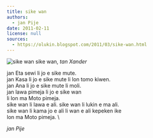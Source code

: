 ```yaml
---
title: sike wan
authors:
  - jan Pije
date: 2011-02-11
license: null
sources:
  - https://olukin.blogspot.com/2011/03/sike-wan.html
---
```


<!-- "File:Unico Anello.png" by Xander. Public Domain. -->
![sike wan](https://upload.wikimedia.org/wikipedia/commons/b/b7/Unico_Anello.png)
sike wan, *tan Xander*

jan Eta sewi li jo e sike mute.  \
jan Kasa li jo e sike mute li lon tomo kiwen.  \
jan Ana li jo e sike mute li moli.  \
jan lawa pimeja li jo e sike wan  \
li lon ma Moto pimeja.  \
sike wan li lawa e ali. sike wan li lukin e ma ali.  \
sike wan li kama jo e ali li wan e ali kepeken ike  \
lon ma Moto pimeja.  \

*jan Pije*
